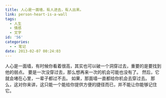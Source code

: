 ```yaml
---
title: 人心是一面墙，有人进去，有人出来。
link: person-heart-is-a-wall
tags:
  - 人生
  - 情感
  - 文字
id: '56'
categories:
  - - 笔记
date: 2013-02-07 00:24:03
---
```


人心是一面墙，有时候你看着很高，其实也可以破一个洞穿过去，重要的是要找到他的弱点。 要是一次没穿过去，那么想再来一次的机会可能也没有了。 然后，它就会堵在心里，一辈子都过不去。 如果，那面墙一直都给你机会去穿过去。 那么，这对你来讲，这只能一个能给你提供方便的捷径而已，并不能让你能够记住它。